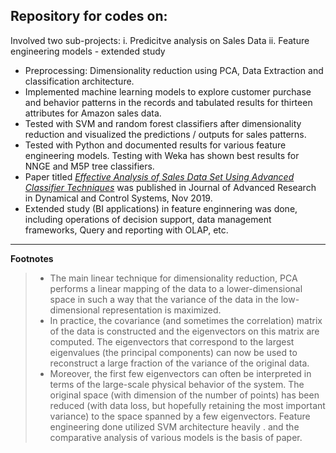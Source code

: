 ## Repository for codes on:

Involved two sub-projects:
i. Predicitve analysis on Sales Data
ii. Feature engineering models - extended study 


* Preprocessing:  Dimensionality reduction using PCA, Data Extraction and classification architecture.
* Implemented machine learning models to explore customer purchase and behavior patterns in the records and tabulated results for thirteen attributes for Amazon sales data. 
* Tested with SVM and random forest classifiers after dimensionality reduction and visualized the predictions / outputs for sales patterns. 
* Tested with Python and documented results for various feature engineering models. Testing with Weka has shown best results for NNGE and M5P tree classifiers.
* Paper titled *[Effective Analysis of Sales Data Set Using Advanced Classifier Techniques](https://www.jardcs.org/abstract.php?id=3257#)* was published in Journal of Advanced Research in Dynamical and Control Systems, Nov 2019. 
* Extended study (BI applications) in feature enginnering was done, including operations of decision support, data management frameworks, Query and reporting with OLAP, etc.


---

**Footnotes**
>    * The main linear technique for dimensionality reduction, PCA performs a linear mapping of the data to a lower-dimensional
space in such a way that the variance of the data in the low-dimensional representation is maximized. 
>    * In practice, the covariance (and sometimes the correlation) matrix of the data is constructed and the eigenvectors 
on this matrix are computed. The eigenvectors that correspond to the largest eigenvalues (the principal components) 
can now be used to reconstruct a large fraction of the variance of the original data. 
>    * Moreover, the first few eigenvectors can often be interpreted in terms of the large-scale physical behavior of 
the system. The original space (with dimension of the number of points) has been reduced (with data loss, but 
hopefully retaining the most important variance) to the space spanned by a few eigenvectors.
> Feature engineering done utilized SVM architecture heavily . and the comparative analysis of various models is the basis of paper.
